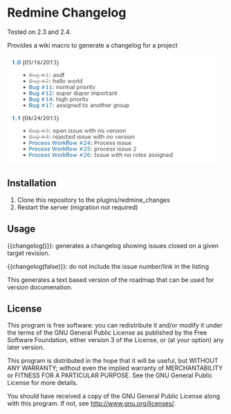 # Redmine Changelog

Tested on 2.3 and 2.4.

Provides a wiki macro to generate a changelog for a project

![Changelog](img/redmine_changelog.png "Changelog")

## Installation

1. Clone this repository to the plugins/redmine_changes
1. Restart the server (migration not required)

## Usage

{{changelog()}}: generates a changelog showing issues closed on a given target 
revision.

{{changelog(false)}}: do not include the issue number/link in the listing

This generates a text based version of the roadmap that can be used for version
documenation.

## License

This program is free software: you can redistribute it and/or modify 
it under the terms of the GNU General Public License as published by
the Free Software Foundation, either version 3 of the License, or
(at your option) any later version.

This program is distributed in the hope that it will be useful,
but WITHOUT ANY WARRANTY; without even the implied warranty of
MERCHANTABILITY or FITNESS FOR A PARTICULAR PURPOSE.  See the
GNU General Public License for more details.

You should have received a copy of the GNU General Public License
along with this program.  If not, see <http://www.gnu.org/licenses/>.
